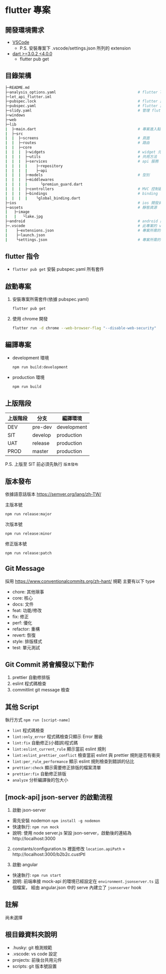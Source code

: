 # flutter 專案

## 開發環境需求

- [VSCode](https://code.visualstudio.com/)
  - P.S. 安裝專案下 .vscode/settings.json 所列的 extension
- [dart >=3.0.2 <4.0.0](https://dart.dev/)
  - flutter pub get

## 目錄架構

```sh
├─README.md
├─analysis_options.yaml                                     # flutter lints
├─let_api_flutter.iml
├─pubspec.lock                                              # flutter 設定檔鎖版本
├─pubspec.yaml                                              # flutter 設定檔
├─slidy.yaml                                                # 管理 flutter 常用指令
├─windows
├─web
├─lib
|  ├─main.dart                                              # 專案進入點
|  ├─src
|  |  ├─screens                                             # 頁面
|  |  ├─routes                                              # 路由
|  |  ├─core
|  |  |  ├─widgets                                          # widget 元件
|  |  |  ├─utils                                            # 共用方法
|  |  |  ├─services                                         # api 服務
|  |  |  |    ├─repository
|  |  |  |    ├─api
|  |  |  ├─models                                           # 型別
|  |  |  ├─middlewares
|  |  |  |      └premiun_guard.dart
|  |  |  ├─controllers                                      # MVC 控制器
|  |  |  ├─bindings                                         # binding
|  |  |  |    └global_binding.dart
├─ios                                                       # ios 開發資料夾
├─assets                                                    # 靜態資源
|   ├─image
|   |   └lake.jpg
├─android                                                   # android 開發資料夾
├─.vscode                                                   # 此專案的 vscode 設定
|    ├─extensions.json                                      # 專案所需的 extensions
|    ├─launch.json
|    └settings.json                                         # 專案所需的設定
```

## flutter 指令

- `flutter pub get` 安裝 pubspec.yaml 所有套件

## 啟動專案

1. 安裝專案所需套件(依據 pubspec.yaml)
   ```sh
   flutter pub get
   ```
2. 使用 chrome 開發
   ```sh
   flutter run -d chrome --web-browser-flag "--disable-web-security"
   ```

## 編譯專案

- development 環境
  ```sh
  npm run build:development
  ```
- production 環境
  ```sh
  npm run build
  ```

## 上版階段

| 上版階段 | 分支    | 編譯環境    |
| -------- | ------- | ----------- |
| DEV      | pre-dev | development |
| SIT      | develop | production  |
| UAT      | release | production  |
| PROD     | master  | production  |

P.S. 上版至 SIT 前必須先執行 `版本發布`

## 版本發布

依據語意話版本 https://semver.org/lang/zh-TW/

主版本號

```sh
npm run release:major
```

次版本號

```sh
npm run release:minor
```

修正版本號

```sh
npm run release:patch
```

## Git Message

採用 https://www.conventionalcommits.org/zh-hant/ 規範
主要有以下 type

- chore: 其他瑣事
- core: 核心
- docs: 文件
- feat: 功能/修改
- fix: 修正
- perf: 優化
- refactor: 重構
- revert: 恢復
- style: 排版樣式
- test: 單元測試

## Git Commit 將會觸發以下動作

1. prettier 自動修排版
2. eslint 程式碼檢查
3. commitlint git message 檢查

## 其他 Script

執行方式 `npm run [script-name]`

- `lint` 程式碼檢查
- `lint:only_error` 程式碼檢查只顯示 Error 層級
- `lint:fix` 自動修正(小錯誤)程式碼
- `lint:eslint_current_rule` 顯示當前 eslint 規則
- `lint:eslint_prettier_conflict` 檢查當前 eslint 與 prettier 規則是否有衝突
- `lint:per_rule_performance` 顯示 eslint 規則檢查到錯誤的佔比
- `prettier:check` 顯示需要修正排版的檔案清單
- `prettier:fix` 自動修正排版
- `analyze` 分析編譯後的包大小

## [mock-api] json-server 的啟動流程

1. 啟動 json-server

- 需先安裝 nodemon `npm install -g nodemon`
- 快速執行: `npm run mock`
- 說明: 使用 node server.js 架設 json-server，啟動後的連結為 http://localhost:3000

2. constants/configuration.ts 裡面修改 `location.apiPath` = http://localhost:3000/b2b2c.custPtl

3. 啟動 angular

- 快速執行: `npm run start`
- 說明: 前端串接 mock-api 的環境已經設定在 `environment.jsonserver.ts` 這個檔案，
  經由 angular.json 中的 serve 內建立了 `jsonserver` hook

## 註解

尚未選擇

## 根目錄資料夾說明

- .husky: git 檢測規範
- .vscode: vs code 設定
- projects: 前後台共用元件
- scripts: git 版本號設置
